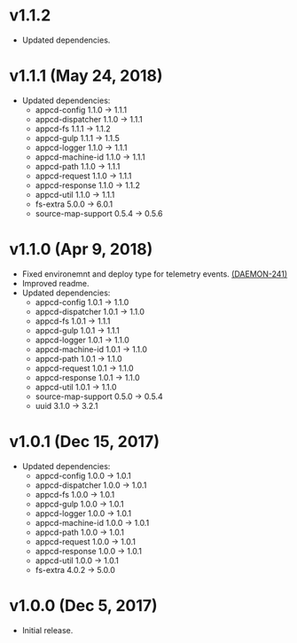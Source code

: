 # v1.1.2

 * Updated dependencies.

# v1.1.1 (May 24, 2018)

 * Updated dependencies:
   - appcd-config 1.1.0 -> 1.1.1
   - appcd-dispatcher 1.1.0 -> 1.1.1
   - appcd-fs 1.1.1 -> 1.1.2
   - appcd-gulp 1.1.1 -> 1.1.5
   - appcd-logger 1.1.0 -> 1.1.1
   - appcd-machine-id 1.1.0 -> 1.1.1
   - appcd-path 1.1.0 -> 1.1.1
   - appcd-request 1.1.0 -> 1.1.1
   - appcd-response 1.1.0 -> 1.1.2
   - appcd-util 1.1.0 -> 1.1.1
   - fs-extra 5.0.0 -> 6.0.1
   - source-map-support 0.5.4 -> 0.5.6

# v1.1.0 (Apr 9, 2018)

 * Fixed environemnt and deploy type for telemetry events.
   [(DAEMON-241)](https://jira.appcelerator.org/browse/DAEMON-241)
 * Improved readme.
 * Updated dependencies:
   - appcd-config 1.0.1 -> 1.1.0
   - appcd-dispatcher 1.0.1 -> 1.1.0
   - appcd-fs 1.0.1 -> 1.1.1
   - appcd-gulp 1.0.1 -> 1.1.1
   - appcd-logger 1.0.1 -> 1.1.0
   - appcd-machine-id 1.0.1 -> 1.1.0
   - appcd-path 1.0.1 -> 1.1.0
   - appcd-request 1.0.1 -> 1.1.0
   - appcd-response 1.0.1 -> 1.1.0
   - appcd-util 1.0.1 -> 1.1.0
   - source-map-support 0.5.0 -> 0.5.4
   - uuid 3.1.0 -> 3.2.1

# v1.0.1 (Dec 15, 2017)

 * Updated dependencies:
   - appcd-config 1.0.0 -> 1.0.1
   - appcd-dispatcher 1.0.0 -> 1.0.1
   - appcd-fs 1.0.0 -> 1.0.1
   - appcd-gulp 1.0.0 -> 1.0.1
   - appcd-logger 1.0.0 -> 1.0.1
   - appcd-machine-id 1.0.0 -> 1.0.1
   - appcd-path 1.0.0 -> 1.0.1
   - appcd-request 1.0.0 -> 1.0.1
   - appcd-response 1.0.0 -> 1.0.1
   - appcd-util 1.0.0 -> 1.0.1
   - fs-extra 4.0.2 -> 5.0.0

# v1.0.0 (Dec 5, 2017)

 - Initial release.
